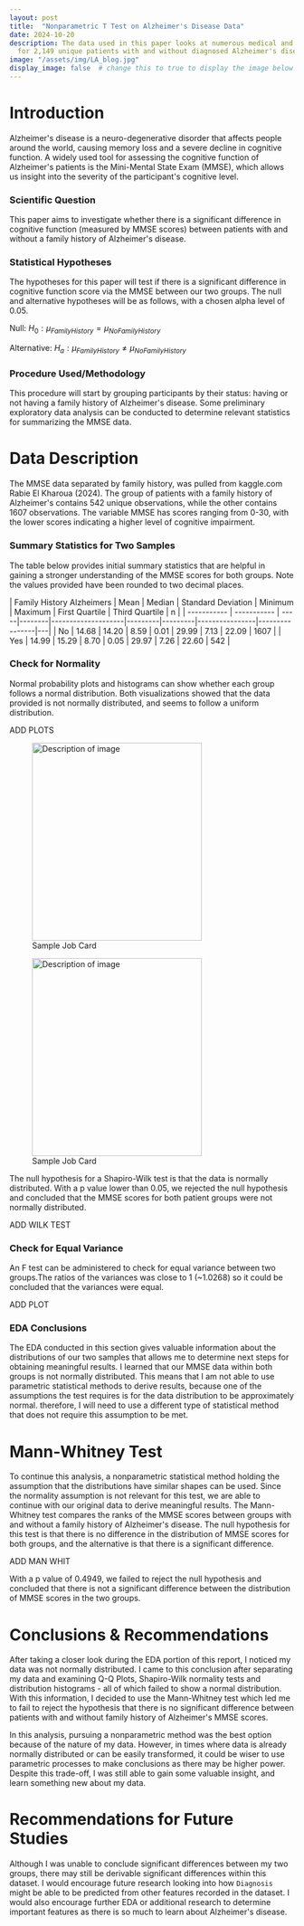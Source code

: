 ```yaml
---
layout: post
title:  "Nonparametric T Test on Alzheimer's Disease Data"
date: 2024-10-20
description: The data used in this paper looks at numerous medical and lifestyle records
  for 2,149 unique patients with and without diagnosed Alzheimer's disease. This analysis will first determine the distribution of Mini-Mental State Exam data for patients with and without a family history of Alzheimer\'s. Afterwards, a Mann-Whitney test will show that there is no significant difference between the two groups. Finally, conclusions and future study recommendations will be made based on the results of this paper\'s study. 
image: "/assets/img/LA_blog.jpg"
display_image: false  # change this to true to display the image below the banner 
---
```


# Introduction

Alzheimer's disease is a neuro-degenerative disorder that affects people around the world, causing memory loss and a severe decline in cognitive function. A widely used tool for assessing the cognitive function of Alzheimer's patients is the Mini-Mental State Exam (MMSE), which allows us insight into the severity of the participant's cognitive level.

### Scientific Question

This paper aims to investigate whether there is a significant difference in cognitive function (measured by MMSE scores) between patients with and without a family history of Alzheimer's disease.

### Statistical Hypotheses

The hypotheses for this paper will test if there is a significant difference in cognitive function score via the MMSE between our two groups. The null and alternative hypotheses will be as follows, with a chosen alpha level of 0.05.

Null: $H_0: \mu_{Family History} = \mu_{NoFamilyHistory}$

Alternative: $H_a: \mu_{Family History}\ne \mu_{NoFamilyHistory}$

### Procedure Used/Methodology

This procedure will start by grouping participants by their status: having or not having a family history of Alzheimer's disease. Some preliminary exploratory data analysis can be conducted to determine relevant statistics for summarizing the MMSE data. 

# Data Description

The MMSE data separated by family history, was pulled from kaggle.com Rabie El Kharoua (2024). The group of patients with a family history of Alzheimer's contains 542 unique observations, while the other contains 1607 observations. The variable MMSE has scores ranging from 0-30, with the lower scores indicating a higher level of cognitive impairment. 

### Summary Statistics for Two Samples

The table below provides initial summary statistics that are helpful in gaining a stronger understanding of the MMSE scores for both groups. Note the values provided have been rounded to two decimal places. 

| Family History Alzheimers | Mean | Median | Standard Deviation | Minimum | Maximum | First Quartile | Third Quartile | n |
| ----------- | ----------- | -----|--------|--------------------|---------|---------|----------------|----------------|---|
| No    |  14.68   | 14.20 | 8.59 | 0.01 | 29.99 | 7.13 | 22.09 | 1607 |
| Yes   |  14.99  | 15.29 | 8.70 | 0.05 | 29.97 | 7.26 | 22.60 | 542 | 


### Check for Normality

Normal probability plots and histograms can show whether each group follows a normal distribution. Both visualizations showed that the data provided is not normally distributed, and seems to follow a uniform distribution. 

ADD PLOTS

<figure>
  <img src="{{site.url}}/{{site.baseurl}}/assets/img/435_report1/no_hist.png" alt="Description of image" style="width:300px;height:350px;">
  <figcaption>Sample Job Card</figcaption>
</figure>

<figure>
  <img src="{{site.url}}/{{site.baseurl}}/assets/img/435_report1/yes_hist.png" alt="Description of image" style="width:300px;height:350px;">
  <figcaption>Sample Job Card</figcaption>
</figure>


The null hypothesis for a Shapiro-Wilk test is that the data is normally distributed. With a p value lower than 0.05, we rejected the null hypothesis and concluded that the MMSE scores for both patient groups were not normally distributed.

ADD WILK TEST

### Check for Equal Variance

An F test can be administered to check for equal variance between two groups.The ratios of the variances was close to 1 (\~1.0268) so it could be concluded that the variances were equal.

ADD PLOT

### EDA Conclusions

The EDA conducted in this section gives valuable information about the distributions of our two samples that allows me to determine next steps for obtaining meaningful results. I learned that our MMSE data within both groups is not normally distributed. This means that I am not able to use parametric statistical methods to derive results, because one of the assumptions the test requires is for the data distribution to be approximately normal. therefore, I will need to use a different type of statistical method that does not require this assumption to be met. 

# Mann-Whitney Test

To continue this analysis,  a nonparametric statistical method holding the assumption that the distributions have similar shapes can be used. Since the normality assumption is not relevant for this test, we are able to continue with our original data to derive meaningful results. The Mann-Whitney test compares the ranks of the MMSE scores between groups with and without a family history of Alzheimer's disease. The null hypothesis for this test is that there is no difference in the distribution of MMSE scores for both groups, and the alternative is that there is a significant difference. 

ADD MAN WHIT

With a p value of 0.4949, we failed to reject the null hypothesis and concluded that there is not a significant difference between the distribution of MMSE scores in the two groups.

# Conclusions & Recommendations

After taking a closer look during the EDA portion of this report, I noticed my data was not normally distributed. I came to this conclusion after separating my data and examining Q-Q Plots, Shapiro-Wilk normality tests and distribution histograms - all of which failed to show a normal distribution. With this information, I decided to use the Mann-Whitney test which led me to fail to reject the hypothesis that there is no significant difference between patients with and without family history of Alzheimer's MMSE scores. 

In this analysis, pursuing a nonparametric method was the best option because of the nature of my data. However, in times where data is already normally distributed or can be easily transformed, it could be wiser to use parametric processes to make conclusions as there may be higher power. Despite this trade-off, I was still able to gain some valuable insight, and learn something new about my data.

# Recommendations for Future Studies

Although I was unable to conclude significant differences between my two groups, there may still be derivable significant differences within this dataset. I would encourage future research looking into how `Diagnosis` might be able to be predicted from other features recorded in the dataset. I would also encourage further EDA or additional research to determine important features as there is so much to learn about Alzheimer's disease. 
